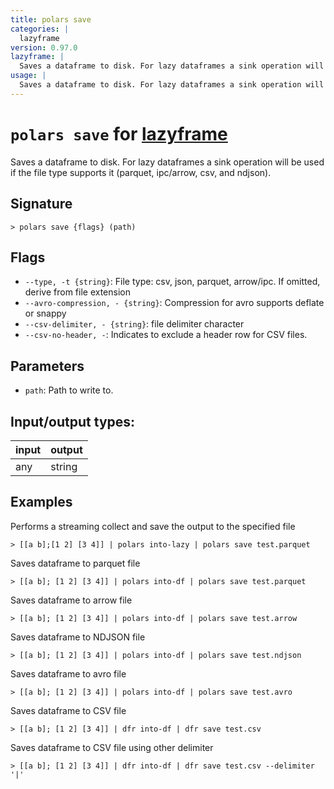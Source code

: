 ```yaml
---
title: polars save
categories: |
  lazyframe
version: 0.97.0
lazyframe: |
  Saves a dataframe to disk. For lazy dataframes a sink operation will be used if the file type supports it (parquet, ipc/arrow, csv, and ndjson).
usage: |
  Saves a dataframe to disk. For lazy dataframes a sink operation will be used if the file type supports it (parquet, ipc/arrow, csv, and ndjson).
---
```

<!-- This file is automatically generated. Please edit the command in https://github.com/nushell/nushell instead. -->

# `polars save` for [lazyframe](/commands/categories/lazyframe.md)

<div class='command-title'>Saves a dataframe to disk. For lazy dataframes a sink operation will be used if the file type supports it (parquet, ipc&#x2f;arrow, csv, and ndjson).</div>

## Signature

```> polars save {flags} (path)```

## Flags

 -  `--type, -t {string}`: File type: csv, json, parquet, arrow/ipc. If omitted, derive from file extension
 -  `--avro-compression, - {string}`: Compression for avro supports deflate or snappy
 -  `--csv-delimiter, - {string}`: file delimiter character
 -  `--csv-no-header, -`: Indicates to exclude a header row for CSV files.

## Parameters

 -  `path`: Path to write to.


## Input/output types:

| input | output |
| ----- | ------ |
| any   | string |

## Examples

Performs a streaming collect and save the output to the specified file
```nu
> [[a b];[1 2] [3 4]] | polars into-lazy | polars save test.parquet

```

Saves dataframe to parquet file
```nu
> [[a b]; [1 2] [3 4]] | polars into-df | polars save test.parquet

```

Saves dataframe to arrow file
```nu
> [[a b]; [1 2] [3 4]] | polars into-df | polars save test.arrow

```

Saves dataframe to NDJSON file
```nu
> [[a b]; [1 2] [3 4]] | polars into-df | polars save test.ndjson

```

Saves dataframe to avro file
```nu
> [[a b]; [1 2] [3 4]] | polars into-df | polars save test.avro

```

Saves dataframe to CSV file
```nu
> [[a b]; [1 2] [3 4]] | dfr into-df | dfr save test.csv

```

Saves dataframe to CSV file using other delimiter
```nu
> [[a b]; [1 2] [3 4]] | dfr into-df | dfr save test.csv --delimiter '|'

```
